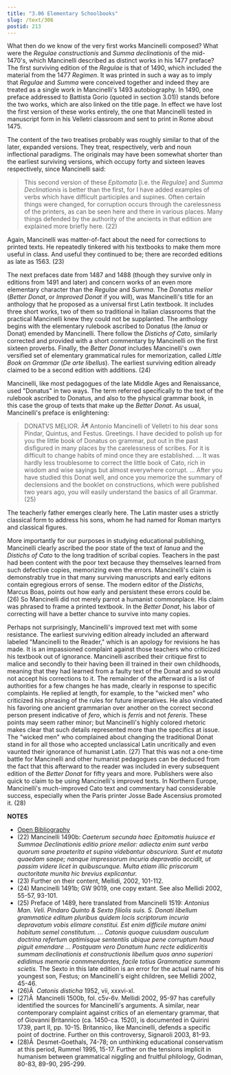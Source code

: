 ```yaml
---
title: "3.06 Elementary Schoolbooks"
slug: /text/306
postid: 213
---
```

What then do we know of the very first works Mancinelli composed? What were the *Regulae constructionis* and *Summa declinationis* of the mid-1470's, which Mancinelli described as distinct works in his 1477 preface? The first surviving edition of the *Regulae* is that of 1490, which included the material from the 1477 *Regimen*. It was printed in such a way as to imply that *Regulae* and *Summa* were conceived together and indeed they are treated as a single work in Mancinelli's 1493 autobiography. In 1490, one preface addressed to Battista Gorio (quoted in section 3.01)) stands before the two works, which are also linked on the title page. In effect we have lost the first version of these works entirely, the one that Mancinelli tested in manuscript form in his Velletri classroom and sent to print in Rome about 1475.

The content of the two treatises probably was roughly similar to that of the later, expanded versions. They treat, respectively, verb and noun inflectional paradigms. The originals may have been somewhat shorter than the earliest surviving versions, which occupy forty and sixteen leaves respectively, since Mancinelli said:

> This second version of these *Epitomata* [i.e. the *Regulae*] and *Summa Declinationis* is better than the first, for I have added examples of verbs which have difficult participles and supines. Often certain things were changed, for corruption occurs through the carelessness of the printers, as can be seen here and there in various places. Many things defended by the authority of the ancients in that edition are explained more briefly here. (22)

Again, Mancinelli was matter-of-fact about the need for corrections to printed texts. He repeatedly tinkered with his textbooks to make them more useful in class. And useful they continued to be; there are recorded editions as late as 1563. (23)

The next prefaces date from 1487 and 1488 (though they survive only in editions from 1491 and later) and concern works of an even more elementary character than the *Regulae* and *Summa*. The *Donatus melior* (*Better Donat*, or *Improved Donat* if you will), was Mancinelli's title for an anthology that he proposed as a universal first Latin textbook. It includes three short works, two of them so traditional in Italian classrooms that the practical Mancinelli knew they could not be supplanted. The anthology begins with the elementary rulebook ascribed to Donatus (the *Ianua* or Donat) emended by Mancinelli. There follow the *Distichs of Cato*, similarly corrected and provided with a short commentary by Mancinelli on the first sixteen proverbs. Finally, the *Better Donat* includes Mancinelli's own versified set of elementary grammatical rules for memorization, called *Little Book on Grammar* (*De arte libellus*). The earliest surviving edition already claimed to be a second edition with additions. (24)

Mancinelli, like most pedagogues of the late Middle Ages and Renaissance, used "Donatus" in two ways. The term referred specifically to the text of the rulebook ascribed to Donatus, and also to the physical grammar book, in this case the group of texts that make up the *Better Donat*. As usual, Mancinelli's preface is enlightening:

> DONATVS MELIOR. Â¶ Antonio Mancinelli of Velletri to his dear sons Pindar, Quintus, and Festus. Greetings. I have decided to polish up for you the little book of Donatus on grammar, put out in the past disfigured in many places by the carelessness of scribes. For it is difficult to change habits of mind once they are established. ... It was hardly less troublesome to correct the little book of Cato, rich in wisdom and wise sayings but almost everywhere corrupt. ... After you have studied this Donat well, and once you memorize the summary of declensions and the booklet on constructions, which were published two years ago, you will easily understand the basics of all Grammar. (25)

The teacherly father emerges clearly here. The Latin master uses a strictly classical form to address his sons, whom he had named for Roman martyrs and classical figures.

More importantly for our purposes in studying educational publishing, Mancinelli clearly ascribed the poor state of the text of *Ianua* and the *Distichs of Cato* to the long tradition of scribal copies. Teachers in the past had been content with the poor text because they themselves learned from such defective copies, memorizing even the errors. Mancinelli's claim is demonstrably true in that many surviving manuscripts and early editons contain egregious errors of sense. The modern editor of the *Distichs*, Marcus Boas, points out how early and persistent these errors could be. (26) So Mancinelli did not merely parrot a humanist commonplace. His claim was phrased to frame a printed textbook. In the *Better Donat*, his labor of correcting will have a better chance to survive into many copies.

Perhaps not surprisingly, Mancinelli's improved text met with some resistance. The earliest surviving edition already included an afterward labeled "Mancinelli to the Reader," which is an apology for revisions he has made. It is an impassioned complaint against those teachers who criticized his textbook out of ignorance. Mancinelli ascribed their critique first to malice and secondly to their having been ill trained in their own childhoods, meaning that they had learned from a faulty text of the Donat and so would not accept his corrections to it. The remainder of the afterward is a list of authorities for a few changes he has made, clearly in response to specific complaints. He replied at length, for example, to the "wicked men" who criticized his phrasing of the rules for future imperatives. He also vindicated his favoring one ancient grammarian over another on the correct second person present indicative of *fero*, which is *ferris* and not *fereris*. These points may seem rather minor; but Mancinelli's highly colored rhetoric makes clear that such details represented more than the specifics at issue. The "wicked men" who complained about changing the traditional Donat stand in for all those who accepted unclassical Latin uncritically and even vaunted their ignorance of humanist Latin. (27) That this was not a one-time battle for Mancinelli and other humanist pedagogues can be deduced from the fact that this afterward to the reader was included in every subsequent edition of the *Better Donat* for fifty years and more. Publishers were also quick to claim to be using Mancinelli's improved texts. In Northern Europe, Mancinelli's much-improved Cato text and commentary had considerable success, especially when the Paris printer Josse Bade Ascensius promoted it. (28)

**NOTES**
* [Open Bibliography](/bibliography.pdf)
* (22) Mancinelli 1490b: *Caeterum secunda haec Epitomatis huiusce et Summae Declinationis editio priore melior: adiecta enim sunt verba quorum sane praeterita et supina videbantur obscuriora. Sunt et mutata quaedam saepe; nanque impressorum incuria depravatio accidit, ut passim videre licet in quibuscunque. Multa etiam illic priscorum auctoritate munita hic brevius explicantur.*
* (23) Further on their content, Mellidi, 2002, 101-112.
* (24) Mancinelli 1491b; GW 9019, one copy extant. See also Mellidi 2002, 55-57, 93-101.
* (25) Preface of 1489, here translated from Mancinelli 1519: *Antonius Man. Veli. Pindaro Quinto &amp; Sexto filiolis suis. S. Donati libellum grammatice editum pluribus quidem locis scriptorum incuria depravatum vobis elimare constitui. Est enim difficile mutare animi habitum semel constitutum. ... Catonis quoque cuiusdam ousculum doctrina refertum optimisque sententiis ubique pene corruptum haud piguit emendare ... Postquam vero Donatum hunc recte edidiceritis summam declinationis et constructionis libellum quos anno superiori edidimus memorie conmmendantes, facile totius Grammatice summam scietis.* The Sexto in this late edition is an error for the actual name of his youngest son, Festus; on Mancinelli's eight children, see Mellidi 2002, 45-46.
* (26)Â  *Catonis disticha* 1952, vii, xxxvi-xl.
* (27)Â  Mancinelli 1500b, fol. c5v-6v. Mellidi 2002, 95-97 has carefully identified the sources for Mancinelli's arguments. A similar, near contemporary complaint against critics of an elementary grammar, that of Giovanni Britannico (ca. 1450-ca. 1520), is documented in Quirini 1739, part II, pp. 10-15. Britannico, like Mancinelli, defends a specific point of doctrine. Further on this controversy, Signaroli 2003, 81-93.
* (28)Â  Desmet-Goethals, 74-78; on unthinking educational conservatism at this period, Rummel 1995, 15-17. Further on the tensions implicit in humanism between grammatical niggling and fruitful philology, Godman, 80-83, 89-90, 295-299.

